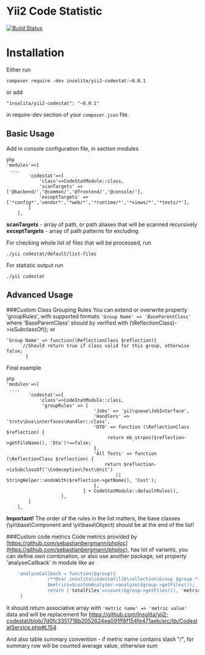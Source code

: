 Yii2 Code Statistic
===================
[![Build Status](https://travis-ci.org/Insolita/yii2-codestat.svg?branch=master)](https://travis-ci.org/Insolita/yii2-codestat)

Installation
============
Either run

```
composer require -dev insolita/yii2-codestat:~0.0.1
```
or add

```
"insolita/yii2-codestat": "~0.0.1"
```
in require-dev section of your `composer.json` file.

Basic Usage
-----------

Add in console configuration file, in section modules

```
php
'modules'=>[
 ....
        'codestat'=>[
            'class'=>CodeStatModule::class,
            'scanTargets' => ['@backend/','@common/','@frontend/','@console/'],
            'exceptTargets' => ['*config*','vendor*','*web/*','*runtime/*','*views/*','*tests/*'],
        ]
    ],

```

 **scanTargets**   - array of path, or path aliases that will be scanned recursively
 **exceptTargets** - array of path patterns for excluding

For checking whole list of files that will be processed, run
```
./yii codestat/default/list-files
```

For statistic output run
```
./yii codestat
```

Advanced Usage
--------------

###Custom Class Grouping Rules
You can extend or overwrite property 'groupRules', with supported formats
`'Group Name' => 'BaseParentClass'`
 where 'BaseParentClass' should by verified with (\ReflectionClass)->isSubclassOf();
or
```
'Group Name' => function(\ReflectionClass $reflection){
      //Should return true if class valid for this group, otherwise false;
       }
```
Final example

```
php
'modules'=>[
 ....
        'codestat'=>[
            'class'=>CodeStatModule::class,
             'groupRules' => [
                                'Jobs' => 'yii\queue\JobInterface',
                                'Handlers' => 'trntv\bus\interfaces\Handler::class',
                                'DTO' => function (\ReflectionClass $reflection) {
                                     return mb_strpos($reflection->getFileName(), 'Dto')!==false;
                                },
                                'All Tests' => function (\ReflectionClass $reflection) {
                                    return $reflection->isSubclassOf('\Codeception\Test\Unit')
                                        || StringHelper::endsWith($reflection->getName(), 'Cest');
                                },
                            ] + CodeStatModule::defaultRules(),
                    ],
        ]
    ],
```
**Important!** The order of the rules in the list matters, the base classes (\yii\base\Component and \yii\base\Object) should be at the end of the list!

###Custom code metrics
Code metrics provided by [https://github.com/sebastianbergmann/phploc](https://github.com/sebastianbergmann/phploc),  has lot of variants, you can define own combination, or also use another package;
set property 'analyseCallback' in module like as
```php
    'analyseCallback = function($group){
               /**@var insolita\codestat\lib\collection\Group $group **/
               $metrics=$customAnalyzer->analyze($group->getFiles());
               return ['totalFiles'=>count($group->getFiles()), 'metric1'=>$metrics[some], ...etc];
     }
```
It should return associative array with `'metric name' => 'metric value'` data and will be replacement for https://github.com/Insolita/yii2-codestat/blob/7d0fc3351718b2052624ea091ff8f154fe471aeb/src/lib/CodestatService.php#L154

And also table summary convention - if metric name contains slash "/", for summary row will be counted average value, otherwise sum


